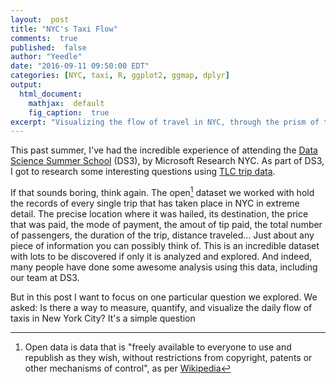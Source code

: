```yaml
---
layout:  post
title: "NYC's Taxi Flow"
comments:  true
published:  false
author: "Yeedle"
date: "2016-09-11 09:50:00 EDT"
categories: [NYC, taxi, R, ggplot2, ggmap, dplyr]
output:
  html_document:
    mathjax:  default
    fig_caption:  true
excerpt: "Visualizing the flow of travel in NYC, through the prism of the yellow taxi system."
---
```




This past summer, I've had the incredible experience of attending the [Data Science Summer School](https://ds3.research.microsoft.com/) (DS3), by Microsoft Research NYC. As part of DS3, I got to research some interesting questions using [TLC trip data](http://www.nyc.gov/html/tlc/html/about/trip_record_data.shtml). 

If that sounds boring, think again. The open[^1] dataset we worked with hold the records of every single trip that has taken place in NYC in extreme detail. The precise location where it was hailed, its destination, the price that was paid, the mode of payment, the amout of tip paid, the total number of passengers, the duration of the trip, distance traveled... Just about any piece of information you can possibly think of. This is an incredible dataset with lots to be discovered if only it is analyzed and explored. And indeed, many people have done some awesome analysis using this data, including our team at DS3.


[^1]: Open data is data that is "freely available to everyone to use and republish as they wish, without restrictions from copyright, patents or other mechanisms of control", as per [Wikipedia](https://en.wikipedia.org/wiki/Open_data)

But in this post I want to focus on one particular question we explored. We asked: Is there a way to measure, quantify, and visualize the daily flow of taxis in New York City? It's a simple question
